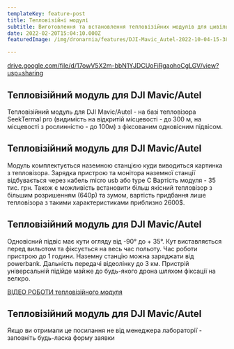 ```yaml
---
templateKey: feature-post
title: Тепловізійні модулі
subtitle: Виготовлення та встановлення тепловізійних модулів для цивільних ти кастомних дронів
date: 2022-02-20T15:04:10.000Z
featuredImage: /img/dronarnia/features/DJI-Mavic_Autel-2022-10-04-15-38-42owkcx_v2.jpg

---
```


<a href="https://drive.google.com/file/d/17owV5X2m-bbN1YJDCUoFiRgaohoCgLGV/view?usp=sharing" target="_blank" rel="noopener noreferrer">drive.google.com/file/d/17owV5X2m-bbN1YJDCUoFiRgaohoCgLGV/view?usp=sharing</a>

## Тепловізійний модуль для DJI Mavic/Autel

Тепловізійний модуль для
DJI Mavic/Autel - на базі
тепловізора SeekTermal pro
(видимість на відкритій місцевості -
до 300 м, нa місцевості з
рослинністю - до 100м) з
фіксованим одновісним підвісом.

## Тепловізійний модуль для DJI Mavic/Autel

Модуль комплектується наземною
станцією куди виводиться картинка
з тепловізора.
Зарядка пристрою та монітора
наземної станції відбувається
через кабель micro usb або type C
Вартість модуля - 35 тис. грн.
Також є можливість встановити
більш якісний тепловізор з більшим
розришенням (640р) та зумом,
вартість придбання лише
тепловізора з такими
характеристиками приблизно
2600$.

## Тепловізійний модуль для DJI Mavic/Autel

Одновісний підвіс має кути огляду від
-90° до + 35°.
Кут виставляється перед вильотом та
фіксується на весь час польоту.
Час роботи пристрою до 1 години.
Наземну станцію можна заряджати від
powerbank.
Дальність передачі відеолінку до 3 км.
Пристрій універсальній підійде майже
до будь-якого дрона шляхом фіксації
на велкро.

<a href="https://drive.google.com/file/d/1jLZjNpt7yTjgWN3-nKZxBuBfCRE92ahx/view" target="_blank" rel="noopener noreferrer">ВІДЕО РОБОТИ тепловізійного модуля</a>


## Тепловізійний модуль для DJI Mavic/Autel

Якщо ви отримали це посилання
не від менеджера лабораторії -
заповніть будь-ласка форму
заявки
